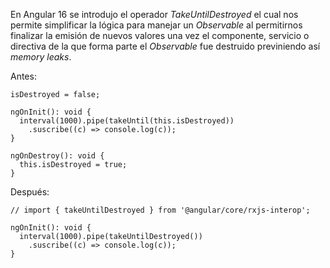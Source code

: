 En Angular 16 se introdujo el operador *TakeUntilDestroyed* el cual nos permite simplificar la lógica para manejar un *Observable* al permitirnos finalizar la emisión de nuevos valores una vez el componente, servicio o directiva de la que forma parte el *Observable* fue destruido previniendo así *memory leaks*.

Antes:

```
isDestroyed = false;

ngOnInit(): void {
  interval(1000).pipe(takeUntil(this.isDestroyed))
    .suscribe((c) => console.log(c));
}

ngOnDestroy(): void {
  this.isDestroyed = true;
}
```

Después:

```
// import { takeUntilDestroyed } from '@angular/core/rxjs-interop';

ngOnInit(): void {
  interval(1000).pipe(takeUntilDestroyed())
    .suscribe((c) => console.log(c));
}
```